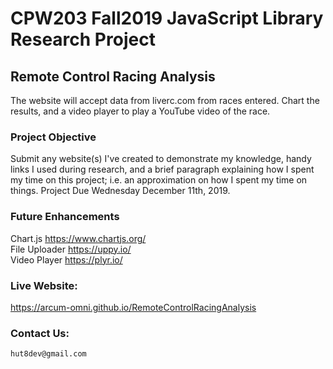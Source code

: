 # CPW203 Fall2019 JavaScript Library Research Project


## Remote Control Racing Analysis
The website will accept data from liverc.com from races entered.  Chart the results, and a video player to play a YouTube video of the race.

### Project Objective
Submit any website(s) I've created to demonstrate my knowledge, handy links I used during research, and a brief paragraph explaining how I spent my time on this project; i.e. an approximation on how I spent my time on things.  Project Due Wednesday December 11th, 2019.

### Future Enhancements
Chart.js  https://www.chartjs.org/<br>
File Uploader  https://uppy.io/<br>
Video Player  https://plyr.io/

### Live Website:
https://arcum-omni.github.io/RemoteControlRacingAnalysis 

### Contact Us:
    hut8dev@gmail.com

